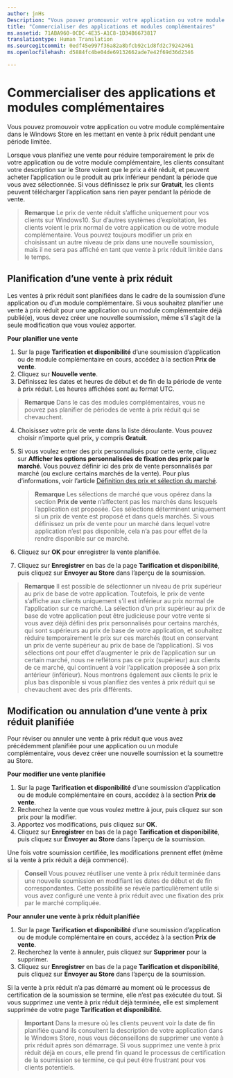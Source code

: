 ```yaml
---
author: jnHs
Description: "Vous pouvez promouvoir votre application ou votre module complémentaire dans le Windows Store en les mettant en vente à prix réduit pendant une période limitée."
title: "Commercialiser des applications et modules complémentaires"
ms.assetid: 71ABA960-0CDC-4E35-A1C8-1D34B6673817
translationtype: Human Translation
ms.sourcegitcommit: 0edf45e997f36a82a8bfcb92c1d8fd2c79242461
ms.openlocfilehash: d5884fc4be04de69132662ade7e42f69d36d2346

---
```


# Commercialiser des applications et modules complémentaires

Vous pouvez promouvoir votre application ou votre module complémentaire dans le Windows Store en les mettant en vente à prix réduit pendant une période limitée.

Lorsque vous planifiez une vente pour réduire temporairement le prix de votre application ou de votre module complémentaire, les clients consultant votre description sur le Store voient que le prix a été réduit, et peuvent acheter l’application ou le produit au prix inférieur pendant la période que vous avez sélectionnée. Si vous définissez le prix sur **Gratuit**, les clients peuvent télécharger l’application sans rien payer pendant la période de vente.

> **Remarque** Le prix de vente réduit s’affiche uniquement pour vos clients sur Windows10. Sur d’autres systèmes d’exploitation, les clients voient le prix normal de votre application ou de votre module complémentaire. Vous pouvez toujours modifier un prix en choisissant un autre niveau de prix dans une nouvelle soumission, mais il ne sera pas affiché en tant que vente à prix réduit limitée dans le temps.

## Planification d’une vente à prix réduit

Les ventes à prix réduit sont planifiées dans le cadre de la soumission d’une application ou d’un module complémentaire. Si vous souhaitez planifier une vente à prix réduit pour une application ou un module complémentaire déjà publié(e), vous devez créer une nouvelle soumission, même s’il s’agit de la seule modification que vous voulez apporter.

**Pour planifier une vente**

1.  Sur la page **Tarification et disponibilité** d’une soumission d’application ou de module complémentaire en cours, accédez à la section **Prix de vente**.
2.  Cliquez sur **Nouvelle vente**.
3.  Définissez les dates et heures de début et de fin de la période de vente à prix réduit. Les heures affichées sont au format UTC.

   > **Remarque** Dans le cas des modules complémentaires, vous ne pouvez pas planifier de périodes de vente à prix réduit qui se chevauchent.

4.  Choisissez votre prix de vente dans la liste déroulante. Vous pouvez choisir n’importe quel prix, y compris **Gratuit**.
5.  Si vous voulez entrer des prix personnalisés pour cette vente, cliquez sur **Afficher les options personnalisées de fixation des prix par le marché**. Vous pouvez définir ici des prix de vente personnalisés par marché (ou exclure certains marchés de la vente). Pour plus d’informations, voir l’article [Définition des prix et sélection du marché](define-pricing-and-market-selection.md).

    > **Remarque** Les sélections de marché que vous opérez dans la section **Prix de vente** n’affectent pas les marchés dans lesquels l’application est proposée. Ces sélections déterminent uniquement si un prix de vente est proposé et dans quels marchés. Si vous définissez un prix de vente pour un marché dans lequel votre application n’est pas disponible, cela n’a pas pour effet de la rendre disponible sur ce marché.

6.  Cliquez sur **OK** pour enregistrer la vente planifiée.
7.  Cliquez sur **Enregistrer** en bas de la page **Tarification et disponibilité**, puis cliquez sur **Envoyer au Store** dans l’aperçu de la soumission.

> **Remarque** Il est possible de sélectionner un niveau de prix supérieur au prix de base de votre application. Toutefois, le prix de vente s’affiche aux clients uniquement s’il est inférieur au prix normal de l’application sur ce marché. La sélection d’un prix supérieur au prix de base de votre application peut être judicieuse pour votre vente si vous avez déjà défini des prix personnalisés pour certains marchés, qui sont supérieurs au prix de base de votre application, et souhaitez réduire temporairement le prix sur ces marchés (tout en conservant un prix de vente supérieur au prix de base de l’application). Si vos sélections ont pour effet d’augmenter le prix de l’application sur un certain marché, nous ne reflétons pas ce prix (supérieur) aux clients de ce marché, qui continuent à voir l’application proposée à son prix antérieur (inférieur). Nous montrons également aux clients le prix le plus bas disponible si vous planifiez des ventes à prix réduit qui se chevauchent avec des prix différents.

## Modification ou annulation d’une vente à prix réduit planifiée


Pour réviser ou annuler une vente à prix réduit que vous avez précédemment planifiée pour une application ou un module complémentaire, vous devez créer une nouvelle soumission et la soumettre au Store.

**Pour modifier une vente planifiée**

1.  Sur la page **Tarification et disponibilité** d’une soumission d’application ou de module complémentaire en cours, accédez à la section **Prix de vente**.
2.  Recherchez la vente que vous voulez mettre à jour, puis cliquez sur son prix pour la modifier.
3.  Apportez vos modifications, puis cliquez sur **OK**.
4.  Cliquez sur **Enregistrer** en bas de la page **Tarification et disponibilité**, puis cliquez sur **Envoyer au Store** dans l’aperçu de la soumission.

Une fois votre soumission certifiée, les modifications prennent effet (même si la vente à prix réduit a déjà commencé).

> **Conseil** Vous pouvez réutiliser une vente à prix réduit terminée dans une nouvelle soumission en modifiant les dates de début et de fin correspondantes. Cette possibilité se révèle particulièrement utile si vous avez configuré une vente à prix réduit avec une fixation des prix par le marché compliquée.
 
**Pour annuler une vente à prix réduit planifiée**

1.  Sur la page **Tarification et disponibilité** d’une soumission d’application ou de module complémentaire en cours, accédez à la section **Prix de vente**.
2.  Recherchez la vente à annuler, puis cliquez sur **Supprimer** pour la supprimer.
3.  Cliquez sur **Enregistrer** en bas de la page **Tarification et disponibilité**, puis cliquez sur **Envoyer au Store** dans l’aperçu de la soumission.

Si la vente à prix réduit n’a pas démarré au moment où le processus de certification de la soumission se termine, elle n’est pas exécutée du tout. Si vous supprimez une vente à prix réduit déjà terminée, elle est simplement supprimée de votre page **Tarification et disponibilité**.

> **Important** Dans la mesure où les clients peuvent voir la date de fin planifiée quand ils consultent la description de votre application dans le Windows Store, nous vous déconseillons de supprimer une vente à prix réduit après son démarrage. Si vous supprimez une vente à prix réduit déjà en cours, elle prend fin quand le processus de certification de la soumission se termine, ce qui peut être frustrant pour vos clients potentiels.




<!--HONumber=Aug16_HO3-->


